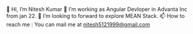👋 Hi, I’m Nitesh Kumar
🌱 I’m working as Angular Devloper in Advanta Inc from  jan 22.
💞️ I’m looking to forward to explore MEAN Stack.
📫 How to reach me : You can mail me at nitesh5121999@gmail.com



